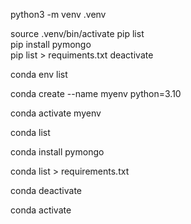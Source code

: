 python3 -m venv .venv  

source .venv/bin/activate
pip list  
pip install pymongo     
pip list > requiments.txt
deactivate               


<!-- conda -->

conda env list

conda create --name myenv python=3.10

conda activate myenv

conda list

conda install pymongo

conda list > requirements.txt

conda deactivate

conda activate



<!-- fastapi -->




